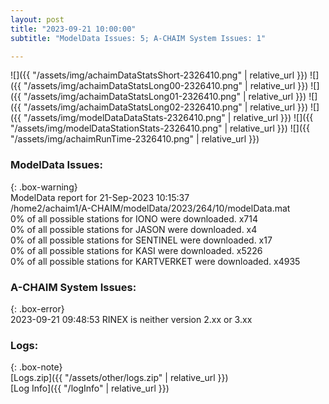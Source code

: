 ```yaml
---
layout: post
title: "2023-09-21 10:00:00"
subtitle: "ModelData Issues: 5; A-CHAIM System Issues: 1"

---
```


![]({{ "/assets/img/achaimDataStatsShort-2326410.png" | relative_url }})
![]({{ "/assets/img/achaimDataStatsLong00-2326410.png" | relative_url }})
![]({{ "/assets/img/achaimDataStatsLong01-2326410.png" | relative_url }})
![]({{ "/assets/img/achaimDataStatsLong02-2326410.png" | relative_url }})
![]({{ "/assets/img/modelDataDataStats-2326410.png" | relative_url }})
![]({{ "/assets/img/modelDataStationStats-2326410.png" | relative_url }})
![]({{ "/assets/img/achaimRunTime-2326410.png" | relative_url }})


### ModelData Issues:  
  
{: .box-warning}  
 ModelData report for 21-Sep-2023 10:15:37   
 /home2/achaim1/A-CHAIM/modelData/2023/264/10/modelData.mat   
 0% of all possible stations for IONO were downloaded. x714   
 0% of all possible stations for JASON were downloaded. x4   
 0% of all possible stations for SENTINEL were downloaded. x17   
 0% of all possible stations for KASI were downloaded. x5226   
 0% of all possible stations for KARTVERKET were downloaded. x4935   
  
### A-CHAIM System Issues:  
  
{: .box-error}  
2023-09-21 09:48:53 RINEX is neither version 2.xx or 3.xx  

### Logs:  
  
{: .box-note}  
[Logs.zip]({{ "/assets/other/logs.zip" | relative_url }})  
[Log Info]({{ "/logInfo" | relative_url }})  
